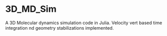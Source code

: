 # 3D_MD_Sim
A 3D Molecular dynamics simulation code in Julia. Velocity vert based time integration nd geometry stabilizations implemented.
